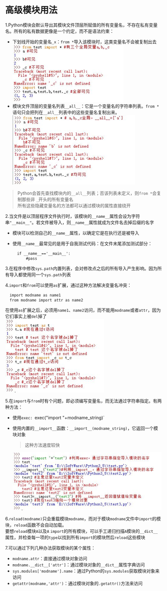 <!--
    作者：华校专
    email: huaxz1986@163.com
**  本文档可用于个人学习目的，不得用于商业目的  **
-->
# 高级模块用法
1.Python模块会默认导出其模块文件顶层所赋值的所有变量名，不存在私有变量名。所有的私有数据更像是一个约定，而不是语法约束：

* 下划线开始的变量名`_x`：`from *`导入该模块时，这类变量名不会被复制出去  
  ![私有模块变量](../imgs/python_23_1.JPG)
* 模块文件顶层的变量名列表`__all__`：它是一个变量名的字符串列表。`from *`语句只会把列在`__all__`列表中的这些变量名复制出来。  
  ![__all__变量名列表](../imgs/python_23_2.JPG)
>Python会首先查找模块内的`__all__`列表；否该列表未定义，则`from *`会复制那些非
>`_`开头的所有变量名  
>所有这些隐藏变量名的方法都可以通过模块的属性直接绕开

2.当文件是以顶层程序文件执行时，该模块的`__name__`属性会设为字符串`"__main__"`。若文件被导入，则`__name__`属性就成为文件名去掉后缀的名字

* 模块可以检测自己的`__name__`属性，以确定它是在执行还是被导入
* 使用`__name__`最常见的是用于自我测试代码：在文件末尾添加测试部分：
  
  ```
	if __name__=='__main__':
	 	#pass
  ```

3.在程序中修改`sys.path`内置列表，会对修改点之后的所有导入产生影响。因为所有导入都使用同一个`sys.path`列表

4.`import`和`from`可以使用`as`扩展，通过这种方法解决变量名冲突：

```
  import modname as name1
  from modname import attr as name2
```
在使用`as`扩展之后，必须用`name1`、`name2`访问，而不能用`modname`或者`attr`，因为它们事实上被`del`掉了  
 ![import、from as语句](../imgs/python_23_3.JPG)

5.在`import`与`from`时有个问题，即必须编写变量名，而无法通过字符串指定。有两种方法：

* 使用`exec: `exec("import "+modname_string)`	
* 使用内置的`__import__`函数：`__import__(modname_string)`，它返回一个模块对象
	> 这种方法速度较快

  ![通过字符串指定导入包名](../imgs/python_23_4.JPG)

6.`reload(modname)`只会重载模块`modname`，而对于模块`modname`文件中`import`的模块，`reload`函数不会自动加载。  
要想`reload`模块`A`以及`A` `import`的所有模块，可以手工递归扫描`A`模块的`__dict__`属性，并检查每一项的`type`以找到所有`import`的模块然后`reload`这些模块

7.可以通过下列几种办法获取模块的某个属性：

* `modname.attr`：直接通过模块对象访问
* `modname.__dict__['attr']`：通过模块对象的`__dict__`属性字典访问
* `sys.modules['modname'].name`：通过Python的`sys.modules`获取模块对象来访问
* `getattr(modname,'attr')`：通过模块对象的`.getattr()`方法来访问
	